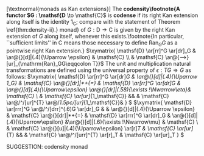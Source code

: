 [\textnormal{monads as Kan extensions}] The **codensity\footnote{A functor $G : \mathsf{D** \to \mathsf{C}$ is **codense** if its right Kan extension along itself is the identity $1_\mathsf{C}$; compare with the statement of Theorem \ref{thm:density-ii}.} monad} of $G : \mathsf{D} \to \mathsf{C}$ is given by the right Kan extension of $G$ along itself, whenever this exists.\footnote{In particular, ``sufficient limits'' in $\mathsf{C}$ means those necessary to define $\mathrm{Ran}_GG$ as a pointwise right Kan extension.}
$\xymatrix{ \mathsf{D} \ar[rr]^G \ar[dr]_G & \ar@{}[d]|(.4){\Uparrow \epsilon} & \mathsf{C} \\ & \mathsf{C} \ar@{-->}[ur]_{\mathrm{Ran}_GG\eqqcolon T}}$
The unit and multiplication natural transformations are defined using the universal property of $\epsilon : TG \Rightarrow G$ as follows:
$\xymatrix{ \mathsf{D} \ar[rr]^G \ar[dr]_G & \ar@{}[d]|(.4){\Uparrow 1_G} & \mathsf{C} \ar@{}[dr]|*+{=} & \mathsf{D} \ar[rr]^G \ar[dr]_G & \ar@{}[d]_(.4){\Uparrow\epsilon} \ar@{}[dr]|(.58){\exists !\Nwarrow\eta}& \mathsf{C} \\ & \mathsf{C} \ar[ur]_{1_\mathsf{C}} &&  & \mathsf{C} \ar@/^/[ur]^{T} \ar@/_1.5pc/[ur]_{1_\mathsf{C}}& } $
$\xymatrix{ \mathsf{D} \ar[rrr]^G \ar@/^/[drr]^(.6)G \ar[dr]_G &  & \ar@{}[d]|(.4){\Uparrow \epsilon} & \mathsf{C} \ar@{}[dr]|*+{=} & \mathsf{D} \ar[rrr]^G \ar[dr]_G & \ar@{}[d]|(.4){\Uparrow\epsilon} &\ar@{}[d]|(.6){\exists !\Nwarrow\mu} &  \mathsf{C} \\ & \mathsf{C} \ar@{}[u]|(.4){\Uparrow\epsilon} \ar[r]_T & \mathsf{C} \ar[ur]_{T}  &&  & \mathsf{C} \ar@/^/[urr]^{T} \ar[r]_T & \mathsf{C} \ar[ur]_T } $


SUGGESTION: codensity monad